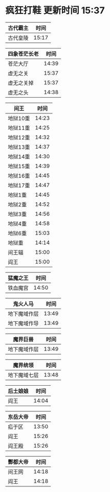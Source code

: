 # 疯狂打鞋 更新时间 15:37

| 古代霸主   | 时间    |
|--------|-------|
| 古代皇陵 | 15:17 |

| 四象苍茫长老   | 时间    |
|--------|-------|
| 苍茫大厅 | 14:39 |
| 虚无之关 | 15:37 |
| 虚无之关掉 | 15:37 |
| 虚无之头 | 14:38 |

| 间王   | 时间    |
|--------|-------|
| 地狱10重 | 14:23 |
| 地狱11重 | 14:25 |
| 地狱12重 | 14:32 |
| 地狱13重 | 14:37 |
| 地狱14重 | 14:30 |
| 地狱15重 | 14:39 |
| 地狱16重 | 14:45 |
| 地狱17重 | 14:47 |
| 地狱1重 | 14:45 |
| 地狱2重 | 14:52 |
| 地狱3重 | 14:56 |
| 地狱4重 | 14:58 |
| 地狱6重 | 15:03 |
| 地狱重 | 14:14 |
| 间王辐 | 15:00 |
| 阎王 | 15:00 |

| 猛魔之王   | 时间    |
|--------|-------|
| 铁血魔宫 | 14:50 |

| 鬼火人马   | 时间    |
|--------|-------|
| 地下魔域作层 | 13:49 |
| 地下魔域作导 | 13:49 |

| 魔界巨兽   | 时间    |
|--------|-------|
| 地下魔域作层 | 13:49 |

| 魔界统领   | 时间    |
|--------|-------|
| 地下魔域七层 | 13:48 |

| 后土娘娘   | 时间    |
|--------|-------|
| 阎王 | 14:04 |

| 东岳大帝   | 时间    |
|--------|-------|
| 疝于区 | 13:50 |
| 阎王 | 15:26 |
| 阎王殿 | 15:26 |

| 酆都大帝   | 时间    |
|--------|-------|
| 间王网 | 14:18 |
| 阎王 | 14:18 |